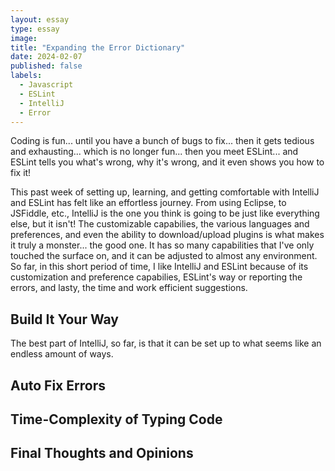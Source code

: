 ```yaml
---
layout: essay
type: essay
image: 
title: "Expanding the Error Dictionary"
date: 2024-02-07
published: false
labels:
  - Javascript
  - ESLint
  - IntelliJ
  - Error
---
```


Coding is fun... until you have a bunch of bugs to fix... then it gets tedious and exhausting... which is no longer fun... then you meet ESLint... and ESLint tells you what's wrong, why it's wrong, and it even shows you how to fix it!

This past week of setting up, learning, and getting comfortable with IntelliJ and ESLint has felt like an effortless journey. From using Eclipse, to JSFiddle, etc., IntelliJ is the one you think is going to be just like everything else, but it isn't! The customizable capabilies, the various languages and preferences, and even the ability to download/upload plugins is what makes it truly a monster... the good one. It has so many capabilities that I've only touched the surface on, and it can be adjusted to almost any environment. So far, in this short period of time, I like IntelliJ and ESLint because of its customization and preference capabilies, ESLint's way or reporting the errors, and lasty, the time and work efficient suggestions.

## Build It Your Way

The best part of IntelliJ, so far, is that it can be set up to what seems like an endless amount of ways. 

## Auto Fix Errors



## Time-Complexity of Typing Code



## Final Thoughts and Opinions
